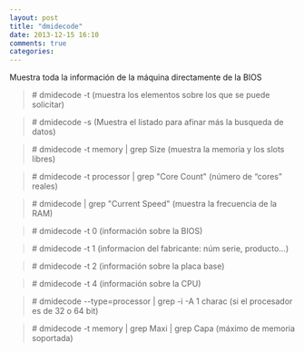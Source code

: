 ```yaml
---
layout: post
title: "dmidecode"
date: 2013-12-15 16:10
comments: true
categories: 
---
```

Muestra toda la información de la máquina directamente de la BIOS

>\# dmidecode -t (muestra los elementos sobre los que se puede solicitar)

>\# dmidecode -s (Muestra el listado para afinar más la busqueda de datos)

>\# dmidecode -t memory | grep Size (muestra la memoria y los slots libres)

>\# dmidecode -t processor | grep "Core Count"  (número de “cores” reales)

>\# dmidecode | grep "Current Speed"  (muestra la frecuencia de la RAM)

>\# dmidecode -t 0  (información sobre la BIOS)

>\# dmidecode -t 1  (informacion del fabricante: núm serie, producto...)

>\# dmidecode -t 2 (información sobre la placa base)

>\# dmidecode -t 4  (información sobre la CPU)

>\# dmidecode --type=processor | grep -i -A 1 charac (si el procesador es de 32 o 64 bit)

>\# dmidecode -t memory | grep Maxi | grep Capa (máximo  de memoria soportada)

